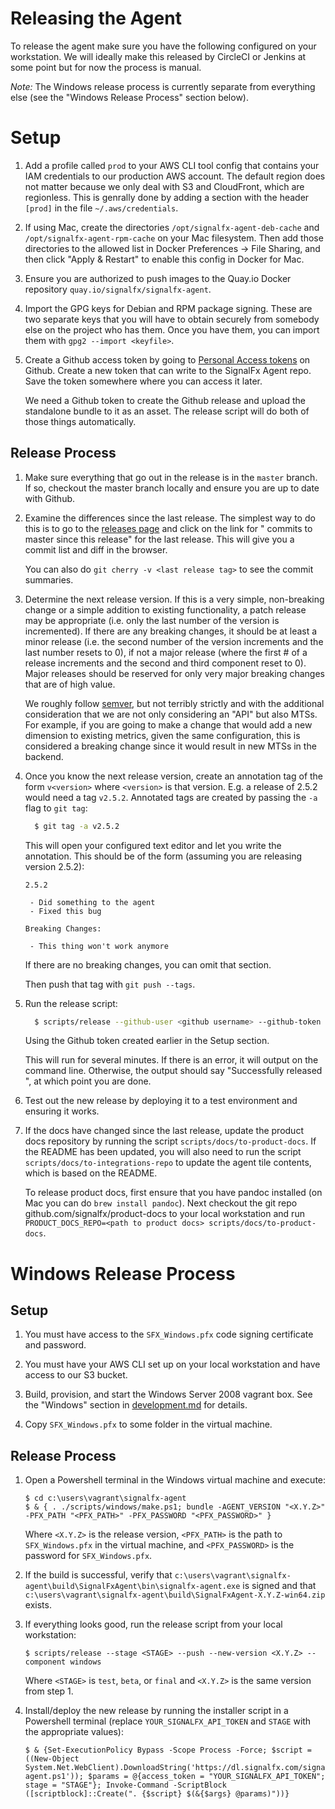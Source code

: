 # Releasing the Agent

To release the agent make sure you have the following configured on your
workstation.  We will ideally make this released by CircleCI or Jenkins at some
point but for now the process is manual.

*Note:* The Windows release process is currently separate from everything else
(see the "Windows Release Process" section below).

# Setup

 1. Add a profile called `prod` to your AWS CLI tool config that contains your
    IAM credentials to our production AWS account.  The default region does not
    matter because we only deal with S3 and CloudFront, which are regionless.
    This is genrally done by adding a section with the header `[prod]` in the
    file `~/.aws/credentials`.

 2. If using Mac, create the directories `/opt/signalfx-agent-deb-cache` and
    `/opt/signalfx-agent-rpm-cache` on your Mac filesystem.  Then add those
    directories to the allowed list in Docker Preferences -> File Sharing, and
    then click "Apply & Restart" to enable this config in Docker for Mac.

 3. Ensure you are authorized to push images to the Quay.io Docker repository
    `quay.io/signalfx/signalfx-agent`.

 4. Import the GPG keys for Debian and RPM package signing.  These are two
    separate keys that you will have to obtain securely from somebody else on
    the project who has them.  Once you have them, you can import them with
    `gpg2 --import <keyfile>`.

 5. Create a Github access token by going to [Personal Access tokens](
    https://github.com/settings/tokens) on Github.  Create a new token that can
    write to the SignalFx Agent repo.  Save the token somewhere where you can
    access it later.

    We need a Github token to create the Github release and upload the
    standalone bundle to it as an asset.  The release script will do both of
    those things automatically.

## Release Process

 1. Make sure everything that go out in the release is in the `master` branch.
    If so, checkout the master branch locally and ensure you are up to date
    with Github.

 2. Examine the differences since the last release.  The simplest way to do
    this is to go to the [releases
    page](https://github.com/signalfx/signalfx-agent/releases) and click on the
    link for "<N> commits to master since this release" for the last release.
    This will give you a commit list and diff in the browser.

    You can also do `git cherry -v <last release tag>` to see the commit
    summaries.

 3. Determine the next release version.  If this is a very simple, non-breaking
    change or a simple addition to existing functionality, a patch release may
    be appropriate (i.e. only the last number of the version is incremented).
    If there are any breaking changes, it should be at least a minor release
    (i.e. the second number of the version increments and the last number
    resets to 0), if not a major release (where the first # of a release
    increments and the second and third component reset to 0).  Major releases
    should be reserved for only very major breaking changes that are of high
    value.  
    
    We roughly follow [semver](https://semver.org/), but not terribly
    strictly and with the additional consideration that we are not only
    considering an "API" but also MTSs.  For example, if you are going to make
    a change that would add a new dimension to existing metrics, given the same
    configuration, this is considered a breaking change since it would result
    in new MTSs in the backend.

 4. Once you know the next release version, create an annotation tag of the
    form `v<version>` where `<version>` is that version.  E.g. a release of
    2.5.2 would need a tag `v2.5.2`.  Annotated tags are created by passing the
    `-a` flag to `git tag`:
    
    ```sh
      $ git tag -a v2.5.2
    ```

    This will open your configured text editor and let you write the
    annotation.  This should be of the form (assuming you are releasing version
    2.5.2):

    ```
    2.5.2

     - Did something to the agent
     - Fixed this bug
    
    Breaking Changes: 

     - This thing won't work anymore
    ```

    If there are no breaking changes, you can omit that section.

    Then push that tag with `git push --tags`.

 5. Run the release script:
    
    ```sh
      $ scripts/release --github-user <github username> --github-token <github token>
    ```

    Using the Github token created earlier in the Setup section.

    This will run for several minutes.  If there is an error, it will output on
    the command line.  Otherwise, the output should say "Successfully released
    <version>", at which point you are done.

 6. Test out the new release by deploying it to a test environment and ensuring
    it works.

 7. If the docs have changed since the last release, update the product docs
    repository by running the script `scripts/docs/to-product-docs`.  If the
    README has been updated, you will also need to run the script
    `scripts/docs/to-integrations-repo` to update the agent tile contents,
    which is based on the README.

    To release product docs, first ensure that you have pandoc installed (on
    Mac you can do `brew install pandoc`).  Next checkout the git repo
    github.com/signalfx/product-docs to your local workstation and run
    `PRODUCT_DOCS_REPO=<path to product docs> scripts/docs/to-product-docs`.

# Windows Release Process

## Setup

 1. You must have access to the `SFX_Windows.pfx` code signing certificate and password.

 2. You must have your AWS CLI set up on your local workstation and have access to our
    S3 bucket.

 3. Build, provision, and start the Windows Server 2008 vagrant box. See the "Windows"
    section in [development.md](docs/development.md) for details.

 4. Copy `SFX_Windows.pfx` to some folder in the virtual machine.

## Release Process

 1. Open a Powershell terminal in the Windows virtual machine and execute:

    ```
    $ cd c:\users\vagrant\signalfx-agent
    $ & { . ./scripts/windows/make.ps1; bundle -AGENT_VERSION "<X.Y.Z>" -PFX_PATH "<PFX_PATH>" -PFX_PASSWORD "<PFX_PASSWORD>" }
    ```

    Where `<X.Y.Z>` is the release version, `<PFX_PATH>` is the path to `SFX_Windows.pfx`
    in the virtual machine, and `<PFX_PASSWORD>` is the password for `SFX_Windows.pfx`.

 2. If the build is successful, verify that
    `c:\users\vagrant\signalfx-agent\build\SignalFxAgent\bin\signalfx-agent.exe` is signed and that
    `c:\users\vagrant\signalfx-agent\build\SignalFxAgent-X.Y.Z-win64.zip` exists.

 3. If everything looks good, run the release script from your local workstation:

    ```
    $ scripts/release --stage <STAGE> --push --new-version <X.Y.Z> --component windows
    ```

    Where `<STAGE>` is `test`, `beta`, or `final` and `<X.Y.Z>` is the same version from step 1.

 4. Install/deploy the new release by running the installer script in a Powershell terminal
    (replace `YOUR_SIGNALFX_API_TOKEN` and `STAGE` with the appropriate values):

    ```
    $ & {Set-ExecutionPolicy Bypass -Scope Process -Force; $script = ((New-Object System.Net.WebClient).DownloadString('https://dl.signalfx.com/signalfx-agent.ps1')); $params = @{access_token = "YOUR_SIGNALFX_API_TOKEN"; stage = "STAGE"}; Invoke-Command -ScriptBlock ([scriptblock]::Create(". {$script} $(&{$args} @params)"))}
    ```
